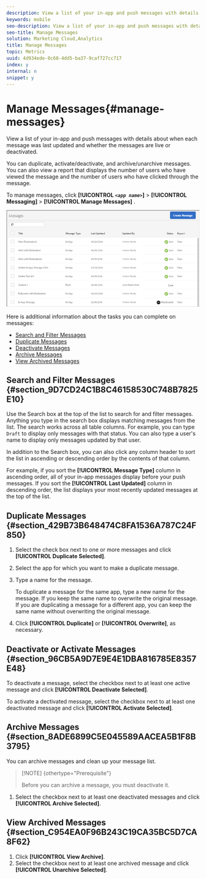```yaml
---
description: View a list of your in-app and push messages with details about when each message was last updated and whether the messages are live or deactivated.
keywords: mobile
seo-description: View a list of your in-app and push messages with details about when each message was last updated and whether the messages are live or deactivated.
seo-title: Manage Messages
solution: Marketing Cloud,Analytics
title: Manage Messages
topic: Metrics
uuid: 4d934ede-0c68-4dd5-ba37-9caf727cc717
index: y
internal: n
snippet: y
---
```


# Manage Messages{#manage-messages}

View a list of your in-app and push messages with details about when each message was last updated and whether the messages are live or deactivated.

You can duplicate, activate/deactivate, and archive/unarchive messages. You can also view a report that displays the number of users who have viewed the message and the number of users who have clicked through the message.

To manage messages, click **[!UICONTROL *`<app name>`*]** > **[!UICONTROL Messaging]** > **[!UICONTROL Manage Messages]** .

![](assets/manage_messages.png)

Here is additional information about the tasks you can complete on messages:

* [Search and Filter Messages](../../in-app-messaging/messages-manage/messages-manage.md#section_9D7CD24C1B8C46158530C748B7825E10) 
* [Duplicate Messages](../../in-app-messaging/messages-manage/messages-manage.md#section_429B73B648474C8FA1536A787C24F850) 
* [Deactivate Messages](../../in-app-messaging/messages-manage/messages-manage.md#section_96CB5A9D7E9E4E1DBA816785E8357E48) 
* [Archive Messages](../../in-app-messaging/messages-manage/messages-manage.md#section_8ADE6899C5E045589AACEA5B1F8B3795) 
* [View Archived Messages](../../in-app-messaging/messages-manage/messages-manage.md#section_C954EA0F96B243C19CA35BC5D7CA8F62)

## Search and Filter Messages {#section_9D7CD24C1B8C46158530C748B7825E10}

Use the Search box at the top of the list to search for and filter messages. Anything you type in the search box displays matching messages from the list. The search works across all table columns. For example, you can type `Draft` to display only messages with that status. You can also type a user's name to display only messages updated by that user.

In addition to the Search box, you can also click any column header to sort the list in ascending or descending order by the contents of that column.

For example, if you sort the **[!UICONTROL Message Type]** column in ascending order, all of your in-app messages display before your push messages. If you sort the **[!UICONTROL Last Updated]** column in descending order, the list displays your most recently updated messages at the top of the list.

## Duplicate Messages {#section_429B73B648474C8FA1536A787C24F850}

1. Select the check box next to one or more messages and click **[!UICONTROL Duplicate Selected]**. 
1. Select the app for which you want to make a duplicate message. 
1. Type a name for the message.

   To duplicate a message for the same app, type a new name for the message. If you keep the same name to overwrite the original message. If you are duplicating a message for a different app, you can keep the same name without overwriting the original message. 

1. Click **[!UICONTROL Duplicate]** or **[!UICONTROL Overwrite]**, as necessary.

## Deactivate or Activate Messages {#section_96CB5A9D7E9E4E1DBA816785E8357E48}

To deactivate a message, select the checkbox next to at least one active message and click **[!UICONTROL Deactivate Selected]**.

To activate a dectivated message, select the checkbox next to at least one deactivated message and click **[!UICONTROL Activate Selected]**.

## Archive Messages {#section_8ADE6899C5E045589AACEA5B1F8B3795}

You can archive messages and clean up your message list.

>[!NOTE] {othertype="Prerequisite"}
>
>Before you can archive a message, you must deactivate it.

1. Select the checkbox next to at least one deactivated messages and click **[!UICONTROL Archive Selected]**.

## View Archived Messages {#section_C954EA0F96B243C19CA35BC5D7CA8F62}

1. Click **[!UICONTROL View Archive]**. 
1. Select the checkbox next to at least one archived message and click **[!UICONTROL Unarchive Selected]**.

